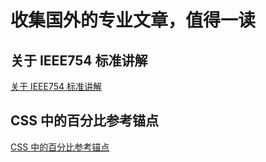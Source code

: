 # 收集国外的专业文章，值得一读

## 关于 IEEE754 标准讲解

[关于 IEEE754 标准讲解](https://2ality.com/2012/04/number-encoding.html)

## CSS 中的百分比参考锚点

[CSS 中的百分比参考锚点](https://www.zhihu.com/question/36079531/answer/65809167)
